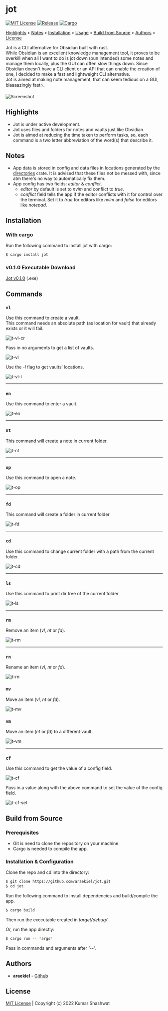 # jot

<a href="LICENSE"><img alt="MIT License" src="https://img.shields.io/apm/l/atomic-design-ui.svg?"></a>
<a href="https://github.com/araekiel/jot/releases/tag/v0.1.0"><img alt="Release" src="https://img.shields.io/badge/release-v0.1.0-red"></a>
<a href=""><img alt="Cargo" src="https://img.shields.io/badge/cargo-jot-blue"></a>

<p>
  <a href="#highlights">Highlights</a> •
  <a href="#notes">Notes</a> •
  <a href="#installation">Installation</a> •
  <a href="#usage">Usage</a> •
  <a href="#build-from-source">Build from Source</a> •
  <a href="#authors">Authors</a> •
  <a href="#license">License</a>
</p>


Jot is a CLI alternative for Obsidian built with rust.
<br>
While Obsidian is an excellent knowledge management tool, it proves to be overkill when all I want to do is jot down (pun intended) some notes and manage them locally, plus the GUI can often slow things down. Since Obsidian doesn't have a CLI client or an API that can enable the creation of one, I decided to make a fast and lightweight CLI alternative.
<br>
Jot is aimed at making note management, that can seem tedious on a GUI, blaaaazingly fast⚡.  

<img alt="Screenshot" src="assets/imgs/jot.png"/>

## Highlights
- Jot is under active development.
- Jot uses files and folders for notes and vaults just like Obsidian.
- Jot is aimed at reducing the time taken to perform tasks, so, each command is a two letter abbreviation of the word(s) that describe it.  

## Notes
- App data is stored in config and data files in locations generated by the [directories](https://crates.io/crates/directories) crate. It is advised that these files not be messed with, since atm there's no way to automatically fix them.
- App config has two fields: *editor* & *conflict*.
    - *editor* by default is set to *nvim* and conflict to *true*.
    - *conflict* field tells the app if the editor conflicts with it for control over the terminal. Set it to *true* for editors like *nvim* and *false* for editors like *notepad*.

## Installation

### With cargo

Run the following command to install jot with cargo:

```bash
$ cargo install jot
```

### v0.1.0 Executable Download

[Jot v0.1.0](https://github.com/araekiel/jot/releases/download/v0.1.0/jot.exe) (.exe)

## Commands

### `vl`

Use this command to create a vault.
<br>
This command needs an absolute path (as location for vault) that already exists or it will fail.

<img alt="jt-vl-cr" src="assets/gifs/jt-vl-cr.gif">

Pass in no arguments to get a list of vaults.

<img alt="jt-vl" src="assets/gifs/jt-vl.gif">


Use the *-l* flag to get vaults' locations.

<img alt="jt-vl-l" src="assets/gifs/jt-vl-l.gif">

<hr>

### `en`

Use this command to enter a vault.

<img alt="jt-en" src="assets/gifs/jt-en.gif">

<hr>

### `nt`

This command will create a note in current folder.

<img alt="jt-nt" src="assets/gifs/jt-nt.gif">

<hr>

### `op`

Use this command to open a note.

<img alt="jt-op" src="assets/gifs/jt-op.gif">

<hr>

### `fd`

This command will create a folder in current folder

<img alt="jt-fd" src="assets/gifs/jt-fd.gif">

<hr>

### `cd`

Use this command to change current folder with a path from the current folder.

<img alt="jt-cd" src="assets/gifs/jt-cd.gif">

<hr>

### `ls`

Use this command to print dir tree of the current folder

<img alt="jt-ls" src="assets/gifs/jt-ls.gif">

<hr>

### `rm`

Remove an item (*vl*, *nt* or *fd*).

<img alt="jt-rm" src="assets/gifs/jt-rm.gif">

<hr>

### `rn` 

Rename an item (*vl*, *nt* or *fd*).

<img alt="jt-rn" src="assets/gifs/jt-rn.gif">

### `mv`

Move an item (*vl*, *nt* or *fd*).

<img alt="jt-mv" src="assets/gifs/jt-mv.gif">

### `vm` 

Move an item (*nt* or *fd*) to a different vault.

<img alt="jt-vm" src="assets/gifs/jt-vm.gif">

<hr>

### `cf`

Use this command to get the value of a config field.

<img alt="jt-cf" src="assets/gifs/jt-cf.gif">

Pass in a value along with the above command to set the value of the config field.

<img alt="jt-cf-set" src="assets/gifs/jt-cf-set.gif">

## Build from Source

### Prerequisites

- Git is need to clone the repository on your machine.
- Cargo is needed to compile the app.

### Installation & Configuration

Clone the repo and cd into the directory: 

```bash
$ git clone https://github.com/araekiel/jot.git
$ cd jot
```

Run the following command to install dependencies and build/compile the app. 

```bash
$ cargo build 
```

Then run the executable created in *target/debug/*.

Or, run the app directly:

```bash
$ cargo run -- *args*
```

Pass in commands and arguments after *'--'*.

## Authors

- **araekiel** - [Github](https://github.com/araekiel)

## License

[MIT License](https://github.com/araekiel/jot/blob/master/LICENSE) | Copyright (c) 2022 Kumar Shashwat
